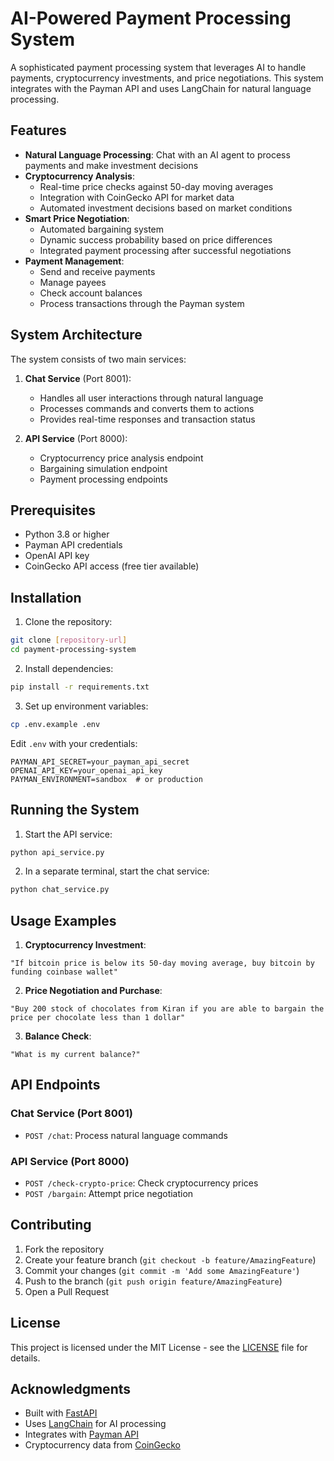# AI-Powered Payment Processing System

A sophisticated payment processing system that leverages AI to handle payments, cryptocurrency investments, and price negotiations. This system integrates with the Payman API and uses LangChain for natural language processing.

## Features

- **Natural Language Processing**: Chat with an AI agent to process payments and make investment decisions
- **Cryptocurrency Analysis**: 
  - Real-time price checks against 50-day moving averages
  - Integration with CoinGecko API for market data
  - Automated investment decisions based on market conditions
- **Smart Price Negotiation**:
  - Automated bargaining system
  - Dynamic success probability based on price differences
  - Integrated payment processing after successful negotiations
- **Payment Management**:
  - Send and receive payments
  - Manage payees
  - Check account balances
  - Process transactions through the Payman system

## System Architecture

The system consists of two main services:

1. **Chat Service** (Port 8001):
   - Handles all user interactions through natural language
   - Processes commands and converts them to actions
   - Provides real-time responses and transaction status

2. **API Service** (Port 8000):
   - Cryptocurrency price analysis endpoint
   - Bargaining simulation endpoint
   - Payment processing endpoints

## Prerequisites

- Python 3.8 or higher
- Payman API credentials
- OpenAI API key
- CoinGecko API access (free tier available)

## Installation

1. Clone the repository:
```bash
git clone [repository-url]
cd payment-processing-system
```

2. Install dependencies:
```bash
pip install -r requirements.txt
```

3. Set up environment variables:
```bash
cp .env.example .env
```

Edit `.env` with your credentials:
```env
PAYMAN_API_SECRET=your_payman_api_secret
OPENAI_API_KEY=your_openai_api_key
PAYMAN_ENVIRONMENT=sandbox  # or production
```

## Running the System

1. Start the API service:
```bash
python api_service.py
```

2. In a separate terminal, start the chat service:
```bash
python chat_service.py
```

## Usage Examples

1. **Cryptocurrency Investment**:
```
"If bitcoin price is below its 50-day moving average, buy bitcoin by funding coinbase wallet"
```

2. **Price Negotiation and Purchase**:
```
"Buy 200 stock of chocolates from Kiran if you are able to bargain the price per chocolate less than 1 dollar"
```

3. **Balance Check**:
```
"What is my current balance?"
```

## API Endpoints

### Chat Service (Port 8001)
- `POST /chat`: Process natural language commands

### API Service (Port 8000)
- `POST /check-crypto-price`: Check cryptocurrency prices
- `POST /bargain`: Attempt price negotiation

## Contributing

1. Fork the repository
2. Create your feature branch (`git checkout -b feature/AmazingFeature`)
3. Commit your changes (`git commit -m 'Add some AmazingFeature'`)
4. Push to the branch (`git push origin feature/AmazingFeature`)
5. Open a Pull Request

## License

This project is licensed under the MIT License - see the [LICENSE](LICENSE) file for details.

## Acknowledgments

- Built with [FastAPI](https://fastapi.tiangolo.com/)
- Uses [LangChain](https://github.com/hwchase17/langchain) for AI processing
- Integrates with [Payman API](https://app.paymanai.com)
- Cryptocurrency data from [CoinGecko](https://www.coingecko.com/en/api)